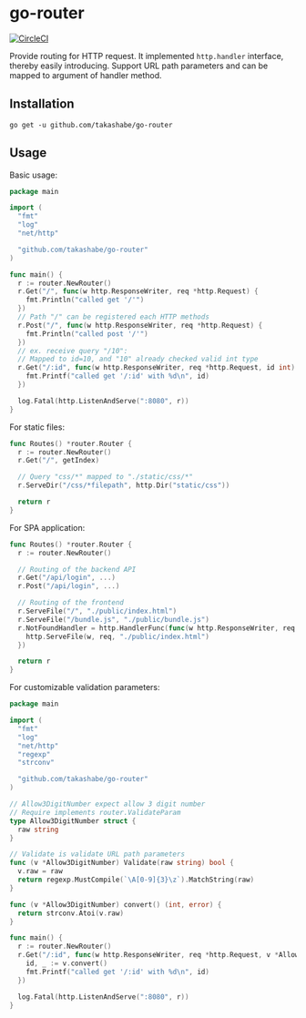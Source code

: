 # go-router

[![CircleCI](https://circleci.com/gh/takashabe/go-router.svg?style=svg)](https://circleci.com/gh/takashabe/go-router)

Provide routing for HTTP request. It implemented `http.handler` interface, thereby easily introducing.
Support URL path parameters and can be mapped to argument of handler method.

## Installation

```
go get -u github.com/takashabe/go-router
```

## Usage

Basic usage:

```go
package main

import (
  "fmt"
  "log"
  "net/http"

  "github.com/takashabe/go-router"
)

func main() {
  r := router.NewRouter()
  r.Get("/", func(w http.ResponseWriter, req *http.Request) {
    fmt.Println("called get '/'")
  })
  // Path "/" can be registered each HTTP methods
  r.Post("/", func(w http.ResponseWriter, req *http.Request) {
    fmt.Println("called post '/'")
  })
  // ex. receive query "/10":
  // Mapped to id=10, and "10" already checked valid int type
  r.Get("/:id", func(w http.ResponseWriter, req *http.Request, id int) {
    fmt.Printf("called get '/:id' with %d\n", id)
  })

  log.Fatal(http.ListenAndServe(":8080", r))
}
```

For static files:

```go
func Routes() *router.Router {
  r := router.NewRouter()
  r.Get("/", getIndex)

  // Query "css/*" mapped to "./static/css/*"
  r.ServeDir("/css/*filepath", http.Dir("static/css"))

  return r
}
```

For SPA application:

```go
func Routes() *router.Router {
  r := router.NewRouter()

  // Routing of the backend API
  r.Get("/api/login", ...)
  r.Post("/api/login", ...)

  // Routing of the frontend
  r.ServeFile("/", "./public/index.html")
  r.ServeFile("/bundle.js", "./public/bundle.js")
  r.NotFoundHandler = http.HandlerFunc(func(w http.ResponseWriter, req *http.Request) {
    http.ServeFile(w, req, "./public/index.html")
  })

  return r
}
```

For customizable validation parameters:

```go
package main

import (
  "fmt"
  "log"
  "net/http"
  "regexp"
  "strconv"

  "github.com/takashabe/go-router"
)

// Allow3DigitNumber expect allow 3 digit number
// Require implements router.ValidateParam
type Allow3DigitNumber struct {
  raw string
}

// Validate is validate URL path parameters
func (v *Allow3DigitNumber) Validate(raw string) bool {
  v.raw = raw
  return regexp.MustCompile(`\A[0-9]{3}\z`).MatchString(raw)
}

func (v *Allow3DigitNumber) convert() (int, error) {
  return strconv.Atoi(v.raw)
}

func main() {
  r := router.NewRouter()
  r.Get("/:id", func(w http.ResponseWriter, req *http.Request, v *Allow3DigitNumber) {
    id, _ := v.convert()
    fmt.Printf("called get '/:id' with %d\n", id)
  })

  log.Fatal(http.ListenAndServe(":8080", r))
}
```
